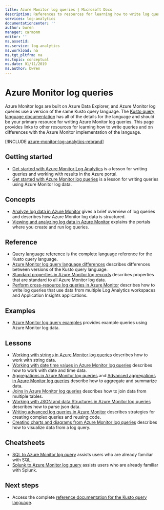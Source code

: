 ```yaml
---
title: Azure Monitor log queries | Microsoft Docs
description: References to resources for learning how to write log queries in Azure Monitor.
services: log-analytics
documentationcenter: ''
author: bwren
manager: carmonm
editor: ''
ms.assetid: 
ms.service: log-analytics
ms.workload: na
ms.tgt_pltfrm: na
ms.topic: conceptual
ms.date: 01/11/2019
ms.author: bwren
---
```


# Azure Monitor log queries
Azure Monitor logs are built on Azure Data Explorer, and Azure Monitor log queries use a version of the same Kusto query language. The [Kusto query language documentation](/azure/kusto/query) has all of the details for the language and should be your primary resource for writing Azure Monitor log queries. This page provides links to other resources for learning how to write queries and on differences with the Azure Monitor implementation of the language.

[!INCLUDE [azure-monitor-log-analytics-rebrand](../../../includes/azure-monitor-log-analytics-rebrand.md)]

## Getting started

- [Get started with Azure Monitor Log Analytics](get-started-portal.md) is a lesson for writing queries and working with results in the Azure portal.
- [Get started with Azure Monitor log queries](get-started-queries.md) is a lesson for writing queries using Azure Monitor log data.

## Concepts
- [Analyze log data in Azure Monitor](../../azure-monitor/log-query/log-query-overview.md) gives a brief overview of log queries and describes how Azure Monitor log data is structured.
- [Viewing and analyzing log data in Azure Monitor](../../azure-monitor/log-query/portals.md) explains the portals where you create and run log queries.

## Reference

- [Query language reference](/azure/kusto/query)  is the complete language reference for the Kusto query language.
- [Azure Monitor log query language differences](data-explorer-difference.md) describes differences between versions of the Kusto query language.
- [Standard properties in Azure Monitor log records](../../azure-monitor/platform/log-standard-properties.md) describes properties that are standard to all Azure Monitor log data.
- [Perform cross-resource log queries in Azure Monitor](../../azure-monitor/log-query/cross-workspace-query.md) describes how to write log queries that use data from multiple Log Analytics workspaces and Application Insights applications.


## Examples

- [Azure Monitor log query examples](examples.md) provides example queries using Azure Monitor log data.



## Lessons

- [Working with strings in Azure Monitor log queries](string-operations.md) describes how to work with string data.
- [Working with date time values in Azure Monitor log queries](datetime-operations.md) describes how to work with date and time data. 
- [Aggregations in Azure Monitor log queries](aggregations.md) and [Advanced aggregations in Azure Monitor log queries](advanced-aggregations.md) describe how to aggregate and summarize data.
- [Joins in Azure Monitor log queries](joins.md) describes how to join data from multiple tables.
- [Working with JSON and data Structures in Azure Monitor log queries](json-data-structures.md) describes how to parse json data.
- [Writing advanced log queries in Azure Monitor](advanced-query-writing.md) describes strategies for creating complex queries and reusing code.
- [Creating charts and diagrams from Azure Monitor log queries](charts.md) describes how to visualize data from a log query.

## Cheatsheets

-  [SQL to Azure Monitor log query](sql-cheatsheet.md) assists users who are already familiar with SQL.
-  [Splunk to Azure Monitor log query](splunk-cheatsheet.md) assists users who are already familiar with Splunk.
 
## Next steps

- Access the complete [reference documentation for the Kusto query language](/azure/kusto/query/).
